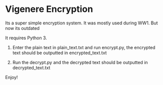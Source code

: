 # Vigenere Encryption

Its a super simple encryption system. It was mostly used during WW1. But now its outdated

It requires Python 3.

1. Enter the plain text in plain_text.txt and run encrypt.py, the encrypted text should be outputted in encrypted_text.txt

2. Run the decrypt.py and the decrypted text should be outputted in decrypted_text.txt

Enjoy!
